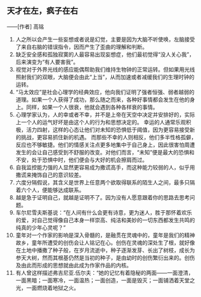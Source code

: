 ## 天才在左，疯子在右

——[作者] 高铭

1. 人之所以会产生一些妄想或者说是幻觉，主要是因为大脑不听使唤，左脑接受了来自右脑的错误指令，因而产生了歪曲的理解和判断。
2. 缺乏安全感和孤独寂寞的人最容易出现妄想症，他们最初觉得“没人关心我”，后来演变为“有人要害我”。
3. 视觉对于外界光线的感应能偶帮助我们维持生物钟的正常运转。但如果用光线照射我们的双眼，大脑便会由此“上当”，从而加速或者减缓我们的生理时钟的运转。
4. “马太效应”是社会心理学的经典效应，他向我们证明了强者恒强、弱者越弱的道理。如果一个人获得了成功，那么随之而来，各种好事情都会发生在他的身上。同样，如果一个人很衰，他就会遇到各种各样衰的事情。
5. 心理学家认为，人的幸或者不幸，并不是上帝在天空中决定并安排好的，实际上一个人的运气好坏是由这个人的行为和思想决定的。
     幸运的人通常乐观积极，活力四射，这样的心态让他们对未知的恐惧低于阈值，因为更容易接受新的挑战，更容易抓住新的机遇。
       而那些不幸的人则相反，他们多半性格孤僻，反应也不够敏捷。他们的情感关注点更多地集中于自己身上，因此很害怕周遭发生的会让自己感受到不舒服的改变。对他们而言，“未知”便是最大的恐惧和不安，处于恐惧中时，他们便会与大好的机会擦肩而过。
6. 自我监控能力强的人显然更容易成为撒谎高手，而这种能力较弱的人，似乎用撒谎来掩饰自己的意识较差。
7. 六度分隔假说，其含义是世界上任意两个欲取得联系的陌生人之间，最多只隔着六个人，便能够达成联系。
8. 越是急于证明自己，就越是证明不了。因为没有人愿意跟着你的思路去思考问题。
9. 车尔尼雪夫斯基说：“在人间有什么会更有诗意，更为迷人，胜于那怀着欢乐的爱，对自己觉得像自己本身一样崇高、纯洁和美妙的一切东西都发生共鸣的纯真的少年心灵呢？”
10. 童年对一个作家的影响是深入骨髓的，是融贯在灵魂中的，童年是我们的精神故乡，童年所遭受的创伤会让人铭记在心。创伤在灵魂的深处生了根，就好像在土地中播撒了种子般，在岁月流逝中，种子逐渐发芽、长出了树枝，成长为参天大树，然而其根基仍然是当初的种子，是由幼时的创伤繁衍出来的。创伤及由此而形成的思想就由此成为作家作品的内核。
11. 有人曾这样描述弗吉尼亚.伍尔夫：“她的记忆有着隐秘的两面——一面澄清，一面黑暗；一面寒冷，一面温热；一面创造，一面是毁灭；一面铺洒着天堂之光，一面燃烧着地狱之火。